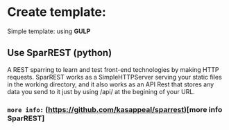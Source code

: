 # Create template:


Simple template:
using **GULP**

## Use SparREST (python)
A REST sparring to learn and test front-end technologies by making HTTP requests.
SparREST works as a SimpleHTTPServer serving your static files in the working directory, and it also works as an API Rest that stores any data you send to it just by using /api/<resource> at the begining of your URL.

 ### `more info:` (https://github.com/kasappeal/sparrest)[more info SparREST]

